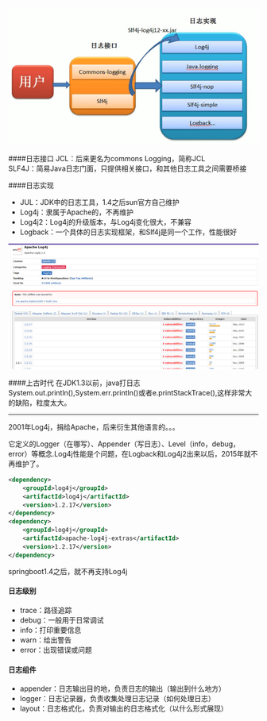 ![image](../../images/Snipaste_2022-07-06_01-28-16.png)

####日志接口
JCL：后来更名为commons Logging，简称JCL  
SLF4J：简易Java日志门面，只提供相关接口，和其他日志工具之间需要桥接

####日志实现
* JUL：JDK中的日志工具，1.4之后sun官方自己维护
* Log4j：隶属于Apache的，不再维护
* Log4j2：Log4j的升级版本，与Log4j变化很大，不兼容
* Logback：一个具体的日志实现框架，和Slf4j是同一个工作，性能很好

![image](../../images/Snipaste_2022-07-06_01-32-07.png)

####上古时代
在JDK1.3以前，java打日志System.out.println(),System.err.println()或者e.printStackTrace(),这样非常大的缺陷，粒度太大。

***
2001年Log4j，捐给Apache，后来衍生其他语言的。。。

它定义的Logger（在哪写）、Appender（写日志）、Level（info，debug，error）等概念.Log4j性能是个问题，在Logback和Log4j2出来以后，2015年就不再维护了。

```xml
<dependency>
    <groupId>log4j</groupId>
    <artifactId>log4j</artifactId>
    <version>1.2.17</version>
</dependency>
<dependency>
    <groupId>log4j</groupId>
    <artifactId>apache-log4j-extras</artifactId>
    <version>1.2.17</version>
</dependency>

```
springboot1.4之后，就不再支持Log4j  

#### 日志级别
* trace：路径追踪
* debug：一般用于日常调试
* info：打印重要信息
* warn：给出警告
* error：出现错误或问题

#### 日志组件

* appender：日志输出目的地，负责日志的输出（输出到什么地方）
* logger：日志记录器，负责收集处理日志记录（如何处理日志）
* layout：日志格式化，负责对输出的日志格式化（以什么形式展现）


